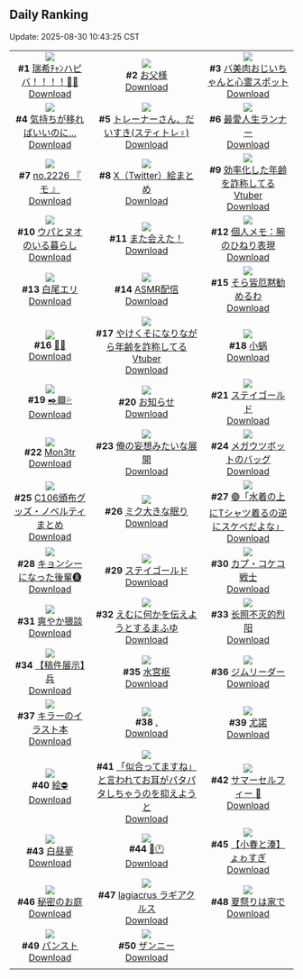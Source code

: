 ## Daily Ranking
Update: 2025-08-30 10:43:25 CST

|      |      |      |
| :----: | :----: | :----: |
| ![](https://i.pixiv.re/c/240x480/img-master/img/2025/08/27/00/00/08/134366329_p0_master1200.jpg)<br>**#1** [瑞希ﾁｬﾝハピバ！！！！🎂🎉](https://www.pixiv.net/artworks/134366329)<br>[Download](https://i.pixiv.re/img-original/img/2025/08/27/00/00/08/134366329_p0.jpg) | ![](https://i.pixiv.re/c/240x480/img-master/img/2025/08/28/00/04/14/134403764_p0_master1200.jpg)<br>**#2** [お父様](https://www.pixiv.net/artworks/134403764)<br>[Download](https://i.pixiv.re/img-original/img/2025/08/28/00/04/14/134403764_p0.jpg) | ![](https://i.pixiv.re/c/240x480/img-master/img/2025/08/27/00/00/39/134366532_p0_master1200.jpg)<br>**#3** [バ美肉おじいちゃんと心霊スポット](https://www.pixiv.net/artworks/134366532)<br>[Download](https://i.pixiv.re/img-original/img/2025/08/27/00/00/39/134366532_p0.jpg) |
| ![](https://i.pixiv.re/c/240x480/img-master/img/2025/08/27/17/00/34/134386780_p0_master1200.jpg)<br>**#4** [気持ちが移ればいいのに…](https://www.pixiv.net/artworks/134386780)<br>[Download](https://i.pixiv.re/img-original/img/2025/08/27/17/00/34/134386780_p0.jpg) | ![](https://i.pixiv.re/c/240x480/img-master/img/2025/08/27/22/20/51/134398922_p0_master1200.jpg)<br>**#5** [トレーナーさん、だいすき(スティトレ︎︎♀)](https://www.pixiv.net/artworks/134398922)<br>[Download](https://i.pixiv.re/img-original/img/2025/08/27/22/20/51/134398922_p0.jpg) | ![](https://i.pixiv.re/c/240x480/img-master/img/2025/08/28/20/02/38/134429377_p0_master1200.jpg)<br>**#6** [最愛人生ランナー](https://www.pixiv.net/artworks/134429377)<br>[Download](https://i.pixiv.re/img-original/img/2025/08/28/20/02/38/134429377_p0.jpg) |
| ![](https://i.pixiv.re/c/240x480/img-master/img/2025/08/27/22/45/09/134400005_p0_master1200.jpg)<br>**#7** [no.2226 『 モ 』](https://www.pixiv.net/artworks/134400005)<br>[Download](https://i.pixiv.re/img-original/img/2025/08/27/22/45/09/134400005_p0.jpg) | ![](https://i.pixiv.re/c/240x480/img-master/img/2025/08/27/00/00/23/134366455_p0_master1200.jpg)<br>**#8** [X（Twitter）絵まとめ](https://www.pixiv.net/artworks/134366455)<br>[Download](https://i.pixiv.re/img-original/img/2025/08/27/00/00/23/134366455_p0.jpg) | ![](https://i.pixiv.re/c/240x480/img-master/img/2025/08/27/21/02/03/134395395_p0_master1200.jpg)<br>**#9** [効率化した年齢を詐称してるVtuber](https://www.pixiv.net/artworks/134395395)<br>[Download](https://i.pixiv.re/img-original/img/2025/08/27/21/02/03/134395395_p0.png) |
| ![](https://i.pixiv.re/c/240x480/img-master/img/2025/08/28/19/32/33/134428012_p0_master1200.jpg)<br>**#10** [ウパとヌオのいる暮らし](https://www.pixiv.net/artworks/134428012)<br>[Download](https://i.pixiv.re/img-original/img/2025/08/28/19/32/33/134428012_p0.jpg) | ![](https://i.pixiv.re/c/240x480/img-master/img/2025/08/28/20/56/01/134431305_p0_master1200.jpg)<br>**#11** [また会えた！](https://www.pixiv.net/artworks/134431305)<br>[Download](https://i.pixiv.re/img-original/img/2025/08/28/20/56/01/134431305_p0.jpg) | ![](https://i.pixiv.re/c/240x480/img-master/img/2025/08/28/06/00/06/134411211_p0_master1200.jpg)<br>**#12** [個人メモ：腕のひねり表現](https://www.pixiv.net/artworks/134411211)<br>[Download](https://i.pixiv.re/img-original/img/2025/08/28/06/00/06/134411211_p0.jpg) |
| ![](https://i.pixiv.re/c/240x480/img-master/img/2025/08/27/00/16/43/134367487_p0_master1200.jpg)<br>**#13** [白尾エリ](https://www.pixiv.net/artworks/134367487)<br>[Download](https://i.pixiv.re/img-original/img/2025/08/27/00/16/43/134367487_p0.jpg) | ![](https://i.pixiv.re/c/240x480/img-master/img/2025/08/28/12/02/43/134417308_p0_master1200.jpg)<br>**#14** [ASMR配信](https://www.pixiv.net/artworks/134417308)<br>[Download](https://i.pixiv.re/img-original/img/2025/08/28/12/02/43/134417308_p0.png) | ![](https://i.pixiv.re/c/240x480/img-master/img/2025/08/27/00/00/31/134366488_p0_master1200.jpg)<br>**#15** [そら皆厄黙勧めるわ](https://www.pixiv.net/artworks/134366488)<br>[Download](https://i.pixiv.re/img-original/img/2025/08/27/00/00/31/134366488_p0.jpg) |
| ![](https://i.pixiv.re/c/240x480/img-master/img/2025/08/27/01/26/54/134370012_p0_master1200.jpg)<br>**#16** [💚💙](https://www.pixiv.net/artworks/134370012)<br>[Download](https://i.pixiv.re/img-original/img/2025/08/27/01/26/54/134370012_p0.png) | ![](https://i.pixiv.re/c/240x480/img-master/img/2025/08/28/21/25/45/134432770_p0_master1200.jpg)<br>**#17** [やけくそになりながら年齢を詐称してるVtuber](https://www.pixiv.net/artworks/134432770)<br>[Download](https://i.pixiv.re/img-original/img/2025/08/28/21/25/45/134432770_p0.png) | ![](https://i.pixiv.re/c/240x480/img-master/img/2025/08/27/11/50/40/134380201_p0_master1200.jpg)<br>**#18** [小蜗](https://www.pixiv.net/artworks/134380201)<br>[Download](https://i.pixiv.re/img-original/img/2025/08/27/11/50/40/134380201_p0.jpg) |
| ![](https://i.pixiv.re/c/240x480/img-master/img/2025/08/27/23/05/10/134400906_p0_master1200.jpg)<br>**#19** [✒️🟦💦](https://www.pixiv.net/artworks/134400906)<br>[Download](https://i.pixiv.re/img-original/img/2025/08/27/23/05/10/134400906_p0.png) | ![](https://i.pixiv.re/c/240x480/img-master/img/2025/08/27/19/27/50/134391321_p0_master1200.jpg)<br>**#20** [お知らせ](https://www.pixiv.net/artworks/134391321)<br>[Download](https://i.pixiv.re/img-original/img/2025/08/27/19/27/50/134391321_p0.png) | ![](https://i.pixiv.re/c/240x480/img-master/img/2025/08/27/09/19/47/134377713_p0_master1200.jpg)<br>**#21** [ステイゴールド](https://www.pixiv.net/artworks/134377713)<br>[Download](https://i.pixiv.re/img-original/img/2025/08/27/09/19/47/134377713_p0.jpg) |
| ![](https://i.pixiv.re/c/240x480/img-master/img/2025/08/27/16/55/34/134386572_p0_master1200.jpg)<br>**#22** [Mon3tr](https://www.pixiv.net/artworks/134386572)<br>[Download](https://i.pixiv.re/img-original/img/2025/08/27/16/55/34/134386572_p0.jpg) | ![](https://i.pixiv.re/c/240x480/img-master/img/2025/08/28/09/37/28/134414562_p0_master1200.jpg)<br>**#23** [俺の妄想みたいな展開](https://www.pixiv.net/artworks/134414562)<br>[Download](https://i.pixiv.re/img-original/img/2025/08/28/09/37/28/134414562_p0.jpg) | ![](https://i.pixiv.re/c/240x480/img-master/img/2025/08/27/11/40/11/134379998_p0_master1200.jpg)<br>**#24** [メガウツボットのバッグ](https://www.pixiv.net/artworks/134379998)<br>[Download](https://i.pixiv.re/img-original/img/2025/08/27/11/40/11/134379998_p0.jpg) |
| ![](https://i.pixiv.re/c/240x480/img-master/img/2025/08/28/00/00/52/134403446_p0_master1200.jpg)<br>**#25** [C106頒布グッズ・ノベルティまとめ](https://www.pixiv.net/artworks/134403446)<br>[Download](https://i.pixiv.re/img-original/img/2025/08/28/00/00/52/134403446_p0.jpg) | ![](https://i.pixiv.re/c/240x480/img-master/img/2025/08/28/00/00/05/134403182_p0_master1200.jpg)<br>**#26** [ミク大きな眠り](https://www.pixiv.net/artworks/134403182)<br>[Download](https://i.pixiv.re/img-original/img/2025/08/28/00/00/05/134403182_p0.png) | ![](https://i.pixiv.re/c/240x480/img-master/img/2025/08/27/19/00/11/134390498_p0_master1200.jpg)<br>**#27** [🟣「水着の上にTシャツ着るの逆にスケベだよな」](https://www.pixiv.net/artworks/134390498)<br>[Download](https://i.pixiv.re/img-original/img/2025/08/27/19/00/11/134390498_p0.jpg) |
| ![](https://i.pixiv.re/c/240x480/img-master/img/2025/08/28/00/01/41/134403554_p0_master1200.jpg)<br>**#28** [キョンシーになった後輩❽](https://www.pixiv.net/artworks/134403554)<br>[Download](https://i.pixiv.re/img-original/img/2025/08/28/00/01/41/134403554_p0.jpg) | ![](https://i.pixiv.re/c/240x480/img-master/img/2025/08/27/18/30/56/134389591_p0_master1200.jpg)<br>**#29** [ステイゴールド](https://www.pixiv.net/artworks/134389591)<br>[Download](https://i.pixiv.re/img-original/img/2025/08/27/18/30/56/134389591_p0.jpg) | ![](https://i.pixiv.re/c/240x480/img-master/img/2025/08/27/19/15/17/134391099_p0_master1200.jpg)<br>**#30** [カプ・コケコ戦士](https://www.pixiv.net/artworks/134391099)<br>[Download](https://i.pixiv.re/img-original/img/2025/08/27/19/15/17/134391099_p0.jpg) |
| ![](https://i.pixiv.re/c/240x480/img-master/img/2025/08/27/11/48/17/134380172_p0_master1200.jpg)<br>**#31** [爽やか猥談](https://www.pixiv.net/artworks/134380172)<br>[Download](https://i.pixiv.re/img-original/img/2025/08/27/11/48/17/134380172_p0.png) | ![](https://i.pixiv.re/c/240x480/img-master/img/2025/08/27/19/28/44/134391497_p0_master1200.jpg)<br>**#32** [えむに何かを伝えようとするまふゆ](https://www.pixiv.net/artworks/134391497)<br>[Download](https://i.pixiv.re/img-original/img/2025/08/27/19/28/44/134391497_p0.jpg) | ![](https://i.pixiv.re/c/240x480/img-master/img/2025/08/28/12/31/38/134417892_p0_master1200.jpg)<br>**#33** [长照不灭的烈阳](https://www.pixiv.net/artworks/134417892)<br>[Download](https://i.pixiv.re/img-original/img/2025/08/28/12/31/38/134417892_p0.jpg) |
| ![](https://i.pixiv.re/c/240x480/img-master/img/2025/08/27/14/01/41/134383093_p0_master1200.jpg)<br>**#34** [【稿件展示】兵](https://www.pixiv.net/artworks/134383093)<br>[Download](https://i.pixiv.re/img-original/img/2025/08/27/14/01/41/134383093_p0.jpg) | ![](https://i.pixiv.re/c/240x480/img-master/img/2025/08/27/00/28/18/134368004_p0_master1200.jpg)<br>**#35** [水宮枢](https://www.pixiv.net/artworks/134368004)<br>[Download](https://i.pixiv.re/img-original/img/2025/08/27/00/28/18/134368004_p0.jpg) | ![](https://i.pixiv.re/c/240x480/img-master/img/2025/08/28/21/17/15/134432393_p0_master1200.jpg)<br>**#36** [ジムリーダー](https://www.pixiv.net/artworks/134432393)<br>[Download](https://i.pixiv.re/img-original/img/2025/08/28/21/17/15/134432393_p0.png) |
| ![](https://i.pixiv.re/c/240x480/img-master/img/2025/08/27/11/17/05/134379597_p0_master1200.jpg)<br>**#37** [キラーのイラスト本](https://www.pixiv.net/artworks/134379597)<br>[Download](https://i.pixiv.re/img-original/img/2025/08/27/11/17/05/134379597_p0.png) | ![](https://i.pixiv.re/c/240x480/img-master/img/2025/08/28/01/56/06/134407547_p0_master1200.jpg)<br>**#38** [.](https://www.pixiv.net/artworks/134407547)<br>[Download](https://i.pixiv.re/img-original/img/2025/08/28/01/56/06/134407547_p0.jpg) | ![](https://i.pixiv.re/c/240x480/img-master/img/2025/08/28/18/00/09/134424911_p0_master1200.jpg)<br>**#39** [尤諾](https://www.pixiv.net/artworks/134424911)<br>[Download](https://i.pixiv.re/img-original/img/2025/08/28/18/00/09/134424911_p0.jpg) |
| ![](https://i.pixiv.re/c/240x480/img-master/img/2025/08/28/21/31/59/134433070_p0_master1200.jpg)<br>**#40** [絵⛔️](https://www.pixiv.net/artworks/134433070)<br>[Download](https://i.pixiv.re/img-original/img/2025/08/28/21/31/59/134433070_p0.png) | ![](https://i.pixiv.re/c/240x480/img-master/img/2025/08/27/00/52/07/134368910_p0_master1200.jpg)<br>**#41** [「似合ってますね」と言われてお耳がパタパタしちゃうのを抑えようと](https://www.pixiv.net/artworks/134368910)<br>[Download](https://i.pixiv.re/img-original/img/2025/08/27/00/52/07/134368910_p0.jpg) | ![](https://i.pixiv.re/c/240x480/img-master/img/2025/08/27/15/26/54/134384660_p0_master1200.jpg)<br>**#42** [サマーセルフィー 📸](https://www.pixiv.net/artworks/134384660)<br>[Download](https://i.pixiv.re/img-original/img/2025/08/27/15/26/54/134384660_p0.png) |
| ![](https://i.pixiv.re/c/240x480/img-master/img/2025/08/28/00/00/13/134403254_p0_master1200.jpg)<br>**#43** [白昼夢](https://www.pixiv.net/artworks/134403254)<br>[Download](https://i.pixiv.re/img-original/img/2025/08/28/00/00/13/134403254_p0.png) | ![](https://i.pixiv.re/c/240x480/img-master/img/2025/08/27/16/50/40/134386471_p0_master1200.jpg)<br>**#44** [🥪🕛](https://www.pixiv.net/artworks/134386471)<br>[Download](https://i.pixiv.re/img-original/img/2025/08/27/16/50/40/134386471_p0.png) | ![](https://i.pixiv.re/c/240x480/img-master/img/2025/08/28/20/13/06/134429794_p0_master1200.jpg)<br>**#45** [【小春と湊】ょゎすぎ](https://www.pixiv.net/artworks/134429794)<br>[Download](https://i.pixiv.re/img-original/img/2025/08/28/20/13/06/134429794_p0.png) |
| ![](https://i.pixiv.re/c/240x480/img-master/img/2025/08/27/17/15/47/134387161_p0_master1200.jpg)<br>**#46** [秘密のお庭](https://www.pixiv.net/artworks/134387161)<br>[Download](https://i.pixiv.re/img-original/img/2025/08/27/17/15/47/134387161_p0.png) | ![](https://i.pixiv.re/c/240x480/img-master/img/2025/08/27/06/55/06/134375205_p0_master1200.jpg)<br>**#47** [lagiacrus ラギアクルス](https://www.pixiv.net/artworks/134375205)<br>[Download](https://i.pixiv.re/img-original/img/2025/08/27/06/55/06/134375205_p0.jpg) | ![](https://i.pixiv.re/c/240x480/img-master/img/2025/08/27/20/43/21/134394411_p0_master1200.jpg)<br>**#48** [夏祭りは家で](https://www.pixiv.net/artworks/134394411)<br>[Download](https://i.pixiv.re/img-original/img/2025/08/27/20/43/21/134394411_p0.png) |
| ![](https://i.pixiv.re/c/240x480/img-master/img/2025/08/27/00/03/57/134366897_p0_master1200.jpg)<br>**#49** [パンスト](https://www.pixiv.net/artworks/134366897)<br>[Download](https://i.pixiv.re/img-original/img/2025/08/27/00/03/57/134366897_p0.png) | ![](https://i.pixiv.re/c/240x480/img-master/img/2025/08/27/19/30/02/134391544_p0_master1200.jpg)<br>**#50** [ザンニー](https://www.pixiv.net/artworks/134391544)<br>[Download](https://i.pixiv.re/img-original/img/2025/08/27/19/30/02/134391544_p0.jpg) |
|      |
